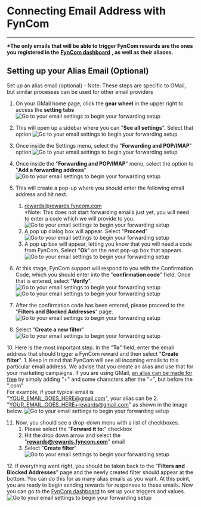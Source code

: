 # Connecting Email Address with FynCom

--------

**\*The only emails that will be able to trigger FynCom rewards are the ones you registered in the** [**FynCom dashboard**](https://dashboard.fyncom.com/) **, 
as well as their aliases.**

## Setting up your Alias Email (Optional)

Set up an alias email (optional) - Note: These steps are specific to GMail, but similar processes can be used for other email providers

1. On your GMail home page, click the **gear wheel** in the upper right to access the **setting tabs**
   ![Go to your email settings to begin your forwarding setup](https://fyncom-static-files.s3.us-west-1.amazonaws.com/help/fycomhelp-emailh-1.png)
2. This will open up a sidebar where you can "**See all settings**". Select that option
   ![Go to your email settings to begin your forwarding setup](https://fyncom-static-files.s3.us-west-1.amazonaws.com/help/fycomhelp-emailh-2.png)
3. Once inside the Settings menu, select the "**Forwarding and POP/IMAP**" option
   ![Go to your email settings to begin your forwarding setup](https://fyncom-static-files.s3.us-west-1.amazonaws.com/help/fycomhelp-emailh-3.png)
4. Once inside the "**Forwarding and POP/IMAP**" menu, select the option to "**Add a forwarding address**"
   ![Go to your email settings to begin your forwarding setup](https://fyncom-static-files.s3.us-west-1.amazonaws.com/help/fycomhelp-emailh-4.png)
5. This will create a pop-up where you should enter the following email address and hit next.
   1. [rewards@rewards.fyncom.com](mailto:rewards@rewards.fyncom.com) <br>
   \*Note: This does not start forwarding emails just yet, you will need to enter a code which we will provide to you.
      ![Go to your email settings to begin your forwarding setup](https://fyncom-static-files.s3.us-west-1.amazonaws.com/help/fycomhelp-emailh-5.png)
   2. A pop up dialog box will appear. Select "**Proceed**"
      ![Go to your email settings to begin your forwarding setup](https://fyncom-static-files.s3.us-west-1.amazonaws.com/help/fycomhelp-emailh-6.png)
   3. A pop up box will appear, letting you know that you will need a code from FynCom. Select "**Ok**" on the next pop-up box that appears.
      ![Go to your email settings to begin your forwarding setup](https://fyncom-static-files.s3.us-west-1.amazonaws.com/help/fycomhelp-emailh-7.png)
6. At this stage, FynCom support will respond to you with the Confirmation Code, which you should enter into the "**confirmation code**" field. Once that is 
entered, select "**Verify**".
   ![Go to your email settings to begin your forwarding setup](https://fyncom-static-files.s3.us-west-1.amazonaws.com/help/fycomhelp-emailh-8.png)
   ![Go to your email settings to begin your forwarding setup](https://fyncom-static-files.s3.us-west-1.amazonaws.com/help/fycomhelp-emailh-9.png)

7. After the confirmation code has been entered, please proceed to the "**Filters and Blocked Addresses**" page.
   ![Go to your email settings to begin your forwarding setup](https://fyncom-static-files.s3.us-west-1.amazonaws.com/help/fycomhelp-emailh-10.png)

8. Select "**Create a new filter**"
   ![Go to your email settings to begin your forwarding setup](https://fyncom-static-files.s3.us-west-1.amazonaws.com/help/fycomhelp-emailh-11.png)

[//]: # (todo you wnat to fix this up to reflect the new changes )
10. Here is the most important step. In the "**To**" field, enter the email address that should trigger a FynCom reward and then select "**Create filter**".
    1. Keep in mind that FynCom will see all incoming emails to this particular email address. We advise that you create an alias and use that for your marketing
    campaigns. If you are using GMail, [an alias can be made for free](https://support.google.com/mail/answer/22370?hl=en) by simply adding "+" and some 
    characters after the "+", but before the ".com"<br>
    For example, if your typical email is "[YOUR\_EMAIL\_GOES\_HERE@gmail.com](mailto:YOUR_EMAIL_GOES_HERE@gmail.com)", your alias can be 
    2. "[YOUR\_EMAIL\_GOES\_HERE+rewards@gmail.com](mailto:YOUR_EMAIL_GOES_HERE+rewards@gmail.com)" as shown in the image below.
       ![Go to your email settings to begin your forwarding setup](https://fyncom-static-files.s3.us-west-1.amazonaws.com/help/fycomhelp-emailh-12.png)

11. Now, you should see a drop-down menu with a list of checkboxes.
    1. Please select the "**Forward it to:**" checkbox
    2. Hit the drop down arrow and select the "[**rewards@rewards.fyncom.com**](mailto:rewards@rewards.fyncom.com)" email
    3. Select "**Create filter**"
       ![Go to your email settings to begin your forwarding setup](https://fyncom-static-files.s3.us-west-1.amazonaws.com/help/fycomhelp-emailh-13.png)

[//]: # (todo update this picture with the actual new email forwaridng address.)
12. If everything went right, you should be taken back to the "**Filters and Blocked Addresses**" page and the newly created filter should appear at the bottom. You can do this for as many alias emails as you want. At this point, you are ready to begin sending rewards for responses to these emails. Now you can go to the [FynCom dashboard](https://dashboard.fyncom.com/) to set up your triggers and values.
    ![Go to your email settings to begin your forwarding setup](https://fyncom-static-files.s3.us-west-1.amazonaws.com/help/fycomhelp-emailh-14.png)

